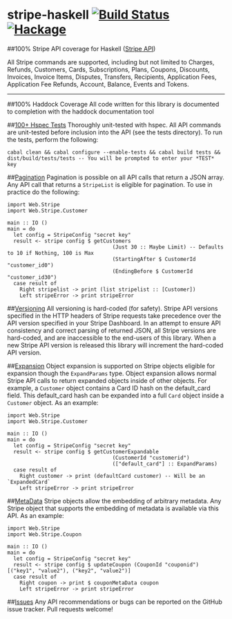 stripe-haskell  [![Build Status](https://travis-ci.org/dmjio/stripe-haskell.svg)](https://travis-ci.org/dmjio/stripe-haskell) [![Hackage](https://img.shields.io/hackage/v/stripe-haskell.svg?style=flat)](https://hackage.haskell.org/package/stripe-haskell)
========
##100% Stripe API coverage for Haskell ([Stripe API](http://stripe.com/docs/api))  
  
All Stripe commands are supported, including but not limited to Charges, Refunds, Customers, Cards, Subscriptions, Plans, Coupons, Discounts, Invoices, Invoice Items, Disputes, Transfers, Recipients, Application Fees, Application Fee Refunds, Account, Balance, Events and Tokens.
***
##100% Haddock Coverage
  All code written for this library is documented to completion with the haddock documentation tool

##[100+ Hspec Tests](https://github.com/dmjio/stripe-haskell/blob/master/COVERAGE.md)
 Thoroughly unit-tested with hspec.
    All API commands are unit-tested before inclusion into the API (see the tests directory).
    To run the tests, perform the following:
    
    cabal clean && cabal configure --enable-tests && cabal build tests && dist/build/tests/tests -- You will be prompted to enter your *TEST* key

##[Pagination](https://stripe.com/docs/api#pagination)
  Pagination is possible on all API calls that return a JSON array.    
  Any API call that returns a `StripeList` is eligible for pagination.
  To use in practice do the following:
  
    import Web.Stripe
    import Web.Stripe.Customer
    
    main :: IO ()
    main = do
      let config = StripeConfig "secret key"
      result <- stripe config $ getCustomers 
                                      (Just 30 :: Maybe Limit) -- Defaults to 10 if Nothing, 100 is Max
                                      (StartingAfter $ CustomerId "customer_id0")
                                      (EndingBefore $ CustomerId "customer_id30")
      case result of
        Right stripelist -> print (list stripelist :: [Customer])
        Left stripeError -> print stripeError
    

##[Versioning](https://stripe.com/docs/api#versioning)
  All versioning is hard-coded (for safety).
  Stripe API versions specified in the HTTP headers of Stripe requests take precedence 
  over the API version specified in your Stripe Dashboard. In an attempt to ensure
  API consistency and correct parsing of returned JSON, all Stripe versions are hard-coded, and are
  inaccessible to the end-users of this library. When a new Stripe API version is released 
  this library will increment the hard-coded API version.

##[Expansion](https://stripe.com/docs/api#expansion)
  Object expansion is supported on Stripe objects eligible for expansion though the `ExpandParams` type.
  Object expansion allows normal Stripe API calls to return expanded objects inside of other objects. 
  For example, a `Customer` object contains a Card ID hash on the default_card field.
  This default_card hash can be expanded into a full `Card` object inside a `Customer` object.
  As an example:
  
    import Web.Stripe
    import Web.Stripe.Customer
    
    main :: IO ()
    main = do
      let config = StripeConfig "secret key"
      result <- stripe config $ getCustomerExpandable 
                                      (CustomerId "customerid")
                                      (["default_card"] :: ExpandParams)
      case result of
        Right customer -> print (defaultCard customer) -- Will be an `ExpandedCard`
        Left stripeError -> print stripeError

##[MetaData](https://stripe.com/docs/api#metadata)
  Stripe objects allow the embedding of arbitrary metadata.
  Any Stripe object that supports the embedding of metadata is available via this API.
  As an example:
  
    import Web.Stripe
    import Web.Stripe.Coupon
    
    main :: IO ()
    main = do
      let config = StripeConfig "secret key"
      result <- stripe config $ updateCoupon (CouponId "couponid") [("key1", "value2"), ("key2", "value2")]
      case result of
        Right coupon -> print $ couponMetaData coupon
        Left stripeError -> print stripeError

##[Issues](https://github.com/dmjio/stripe-haskell/issues)
  Any API recommendations or bugs can be reported on the GitHub issue tracker.
  Pull requests welcome!
